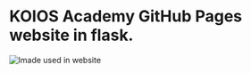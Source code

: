 # KOIOS Academy GitHub Pages website in flask. 

![Imade used in website](https://i.pinimg.com/564x/fd/40/d8/fd40d888c2db36278f2fc3c8195dab9c.jpg)
